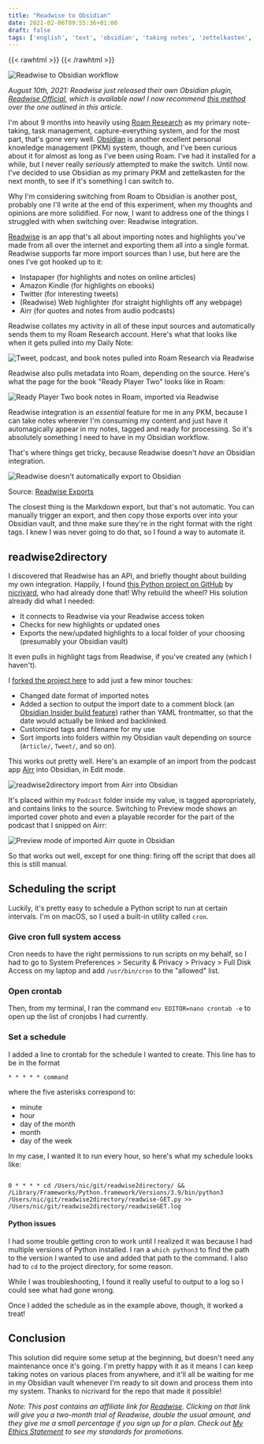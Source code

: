 ```yaml
---
title: "Readwise to Obsidian"
date: 2021-02-06T09:55:36+01:00
draft: false
tags: ['english', 'text', 'obsidian', 'taking notes', 'zettelkasten', 'roam research', 'python', 'readwise']
---
```

{{< rawhtml >}}
<meta property=“og:image” content="/assets/20210206-06-readwise-to-obsidian.png" />
<meta property=”og:image:width” content=”1200″ />
<meta property=”og:image:height” content=”628″ />
{{< /rawhtml >}}

![Readwise to Obsidian workflow](/assets/20210206-06-readwise-to-obsidian.png)

_August 10th, 2021: Readwise just released their own Obsidian plugin, [Readwise Official](https://help.readwise.io/article/125-how-does-the-readwise-to-obsidian-export-integration-work), which is available now! I now recommend [this method](https://nicolevanderhoeven.com/blog/20210810-readwise-to-obsidian-redux/) over the one outlined in this article._

I'm about 9 months into heavily using [Roam Research](https://roamresearch.com) as my primary note-taking, task management, capture-everything system, and for the most part, that's gone very well. [Obsidian](https://obsidian.md) is another excellent personal knowledge management (PKM) system, though, and I've been curious about it for almost as long as I've been using Roam. I've had it installed for a while, but I never really _seriously_ attempted to make the switch. Until now. I've decided to use Obsidian as my primary PKM and zettelkasten for the next month, to see if it's something I can switch to.

Why I'm considering switching from Roam to Obsidian is another post, probably one I'll write at the end of this experiment, when my thoughts and opinions are more solidified. For now, I want to address one of the things I struggled with when switching over: Readwise integration.

[Readwise](https://readwise.io/nicole) is an app that's all about importing notes and highlights you've made from all over the internet and exporting them all into a single format. Readwise supports far more import sources than I use, but here are the ones I've got hooked up to it:

- Instapaper (for highlights and notes on online articles)
- Amazon Kindle (for highlights on ebooks)
- Twitter (for interesting tweets)
- (Readwise) Web highlighter (for straight highlights off any webpage)
- Airr (for quotes and notes from audio podcasts)

Readwise collates my activity in all of these input sources and automatically sends them to my Roam Research account. Here's what that looks like when it gets pulled into my Daily Note:

![Tweet, podcast, and book notes pulled into Roam Research via Readwise](/assets/20210206-01-readwiseimportsinroam.png)

Readwise also pulls metadata into Roam, depending on the source. Here's what the page for the book "Ready Player Two" looks like in Roam:

![Ready Player Two book notes in Roam, imported via Readwise](/assets/20210206-02-readyplayertwo.png)

Readwise integration is an _essential_ feature for me in any PKM, because I can take notes wherever I'm consuming my content and just have it automagically appear in my notes, tagged and ready for processing. So it's absolutely something I need to have in my Obsidian workflow.

That's where things get tricky, because Readwise doesn't _have_ an Obsidian integration. 

![Readwise doesn't automatically export to Obsidian](/assets/20210206-03-readwise-export-options.png)

Source: [Readwise Exports](https://readwise.io/export)

The closest thing is the Markdown export, but that's not automatic. You can manually trigger an export, and then copy those exports over into your Obsidian vault, and thne make sure they're in the right format with the right tags. I knew I was never going to do that, so I found a way to automate it.

## readwise2directory

I discovered that Readwise has an API, and briefly thought about building my own integration. Happily, I found [this Python project on GitHub](https://github.com/nicrivard/readwise2directory) by [nicrivard](https://github.com/nicrivard), who had already done that! Why rebuild the wheel? His solution already did what I needed:

- It connects to Readwise via your Readwise access token
- Checks for new highlights or updated ones
- Exports the new/updated highlights to a local folder of your choosing (presumably your Obsidian vault)

It even pulls in highlight tags from Readwise, if you've created any (which I haven't).

I [forked the project here](https://github.com/nicolevanderhoeven/readwise2directory) to add just a few minor touches:

- Changed date format of imported notes
- Added a section to output the import date to a comment block (an [Obsidian Insider build feature](https://forum.obsidian.md/t/obsidian-release-v0-10-12-insider-build/12295)) rather than YAML frontmatter, so that the date would actually be linked and backlinked.
- Customized tags and filename for my use
- Sort imports into folders within my Obsidian vault depending on source (`Article/`, `Tweet/`, and so on).

This works out pretty well. Here's an example of an import from the podcast app [Airr](https://airr.io) into Obsidian, in Edit mode.

![readwise2directory import from Airr into Obsidian](/assets/20210206-04-airrtoobsidian.png)

It's placed within my `Podcast` folder inside my value, is tagged appropriately, and contains links to the source. Switching to Preview mode shows an imported cover photo and even a playable recorder for the part of the podcast that I snipped on Airr:

![Preview mode of imported Airr quote in Obsidian](/assets/20210206-05-airrinobsidian_preview.png)

So that works out well, except for one thing: firing off the script that does all this is still manual.

## Scheduling the script

Luckily, it's pretty easy to schedule a Python script to run at certain intervals. I'm on macOS, so I used a built-in utility called `cron`.

### Give cron full system access

Cron needs to have the right permissions to run scripts on my behalf, so I had to go to System Preferences > Security & Privacy > Privacy > Full Disk Access on my laptop and add `/usr/bin/cron` to the "allowed" list.

### Open crontab

Then, from my terminal, I ran the command `env EDITOR=nano crontab -e` to open up the list of cronjobs I had currently.

### Set a schedule

I added a line to crontab for the schedule I wanted to create. This line has to be in the format

```shell
* * * * * command
```

where the five asterisks correspond to:

- minute
- hour
- day of the month
- month
- day of the week

In my case, I wanted it to run every hour, so here's what my schedule looks like:

```shell

0 * * * * cd /Users/nic/git/readwise2directory/ && /Library/Frameworks/Python.framework/Versions/3.9/bin/python3 /Users/nic/git/readwise2directory/readwise-GET.py >> /Users/nic/git/readwise2directory/readwiseGET.log

```

#### Python issues

I had some trouble getting cron to work until I realized it was because I had multiple versions of Python installed. I ran a `which python3` to find the path to the version I wanted to use and added that path to the command. I also had to `cd` to the project directory, for some reason.

While I was troubleshooting, I found it really useful to output to a log so I could see what had gone wrong.

Once I added the schedule as in the example above, though, it worked a treat!

## Conclusion

This solution did require some setup at the beginning, but doesn't need any maintenance once it's going. I'm pretty happy with it as it means I can keep taking notes on various places from anywhere, and it'll all be waiting for me in my Obsidian vault whenever I'm ready to sit down and process them into my system. Thanks to nicrivard for the repo that made it possible!

_Note: This post contains an affiliate link for [Readwise](https://readwise.io/nicole). Clicking on that link will give you a two-month trial of Readwise, double the usual amount, and they give me a small percentage if you sign up for a plan. Check out [My Ethics Statement](https://nicolevanderhoeven.com/ethics/) to see my standards for promotions._